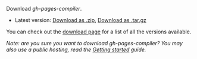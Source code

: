 Download *gh-pages-compiler*.

* Latest version: [Download as .zip](https://github.com/mnapoli/gh-pages-compiler/zipball/master),
[Download as .tar.gz](https://github.com/mnapoli/gh-pages-compiler/tarball/master)

You can check out the [download page](https://github.com/mnapoli/gh-pages-compiler/downloads)
for a list of all the versions available.

*Note: are you sure you want to download gh-pages-compiler?
You may also use a public hosting, read the [Getting started](doc/getting-started) guide.*
